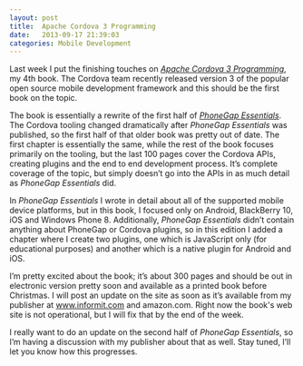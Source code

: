 ```yaml
---
layout: post
title:  Apache Cordova 3 Programming
date:   2013-09-17 21:39:03
categories: Mobile Development
---
```

Last week I put the finishing touches on [_Apache Cordova 3 Programming_](http://www.cordovaprogramming.com), my 4th book. The Cordova team recently released version 3 of the popular open source mobile development framework and this should be the first book on the topic.

The book is essentially a rewrite of the first half of [_PhoneGap Essentials_](http://www.phonegapessentials.com). The Cordova tooling changed dramatically after _PhoneGap Essentials_ was published, so the first half of that older book was pretty out of date. The first chapter is essentially the same, while the rest of the book focuses primarily on the tooling, but the last 100 pages cover the Cordova APIs, creating plugins and the end to end development process. It’s complete coverage of the topic, but simply doesn’t go into the APIs in as much detail as _PhoneGap Essentials_ did.

In _PhoneGap Essentials_ I wrote in detail about all of the supported mobile device platforms, but in this book, I focused only on Android, BlackBerry 10, iOS and Windows Phone 8. Additionally, _PhoneGap Essentials_ didn’t contain anything about PhoneGap or Cordova plugins, so in this edition I added a chapter where I create two plugins, one which is JavaScript only (for educational purposes) and another which is a native plugin for Android and iOS.

I’m pretty excited about the book; it’s about 300 pages and should be out in electronic version pretty soon and available as a printed book before Christmas. I will post an update on the site as soon as it’s available from my publisher at www.informit.com and amazon.com. Right now the book's web site is not operational, but I will fix that by the end of the week.

I really want to do an update on the second half of _PhoneGap Essentials_, so I’m having a discussion with my publisher about that as well. Stay tuned, I’ll let you know how this progresses.